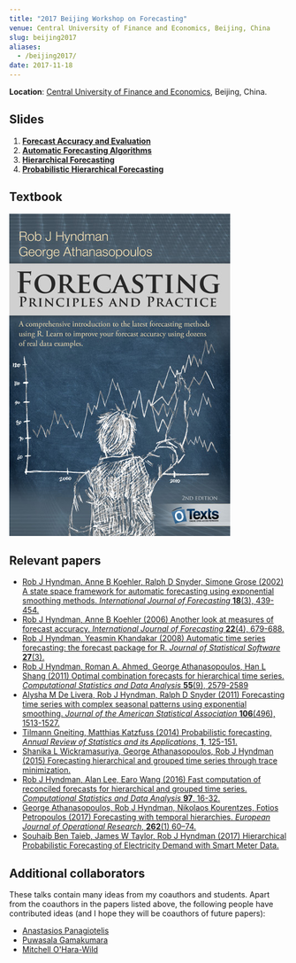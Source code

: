 ```yaml
---
title: "2017 Beijing Workshop on Forecasting"
venue: Central University of Finance and Economics, Beijing, China
slug: beijing2017
aliases:
  - /beijing2017/
date: 2017-11-18
---
```


**Location**: [Central University of Finance and Economics](https://yanfei.site/bjwf/), Beijing, China.

## Slides

1. [**Forecast Accuracy and Evaluation**](/files/1-ForecastEvaluation.pdf)
2. [**Automatic Forecasting Algorithms**](/files/2-AutomaticForecasting.pdf)
3. [**Hierarchical Forecasting**](/files/3-Hierarchical.pdf)
4. [**Probabilistic Hierarchical Forecasting**](/files/4-Hierarchical2.pdf)

## Textbook

<a href="http://OTexts.org/fpp2" target="_new">![alt text](/files/fpp2_cover.jpg)</a>

## Relevant papers

 * [Rob J Hyndman, Anne B Koehler, Ralph D Snyder, Simone Grose (2002) A state space framework for automatic forecasting using exponential smoothing methods. *International Journal of Forecasting* **18**(3), 439-454.](/publications/hksg/)
 * [Rob J Hyndman, Anne B Koehler (2006) Another look at measures of forecast accuracy. *International Journal of Forecasting* **22**(4), 679-688.](/publications/another-look-at-measures-of-forecast-accuracy/)
 * [Rob J Hyndman, Yeasmin Khandakar (2008) Automatic time series forecasting: the forecast package for R. *Journal of Statistical Software* **27**(3).](/publications/automatic-forecasting/)
 * [Rob J Hyndman, Roman A. Ahmed, George Athanasopoulos, Han L Shang (2011) Optimal combination forecasts for hierarchical time series. *Computational Statistics and Data Analysis* **55**(9), 2579-2589](/publications/mortality-forecast-comparison/)
 * [Alysha M De Livera, Rob J Hyndman, Ralph D Snyder (2011) Forecasting time series with complex seasonal patterns using exponential smoothing. *Journal of the American Statistical Association* **106**(496), 1513-1527.](/publications/complex-seasonality/)
 * [Tilmann Gneiting, Matthias Katzfuss (2014) Probabilistic forecasting, *Annual Review of Statistics and its Applications*, **1**, 125-151.](https://doi.org/10.1146/annurev-statistics-062713-085831)
 * [Shanika L Wickramasuriya, George Athanasopoulos, Rob J Hyndman (2015) Forecasting hierarchical and grouped time series through trace minimization.](/publications/mint/)
 * [Rob J Hyndman, Alan Lee, Earo Wang (2016) Fast computation of reconciled forecasts for hierarchical and grouped time series. *Computational Statistics and Data Analysis* **97**, 16-32.](/publications/hgts/)
 * [George Athanasopoulos, Rob J Hyndman, Nikolaos Kourentzes, Fotios Petropoulos (2017) Forecasting with temporal hierarchies. *European Journal of Operational Research*, **262**(1) 60–74.](/publications/temporal-hierarchies/)
 * [Souhaib Ben Taieb, James W Taylor, Rob J Hyndman (2017) Hierarchical Probabilistic Forecasting of Electricity Demand with Smart Meter Data.](/publications/hpf-electricity/)

## Additional collaborators

These talks contain many ideas from my coauthors and students. Apart from the coauthors in the papers listed above, the following people have contributed ideas (and I hope they will be coauthors of future papers):

 * [Anastasios Panagiotelis](https://anastasiospanagiotelis.netlify.app/)
 * [Puwasala Gamakumara](https://acems.org.au/our-people/puwasala-gamakumara)
 * [Mitchell O'Hara-Wild](http://www.mitchelloharawild.com/)
